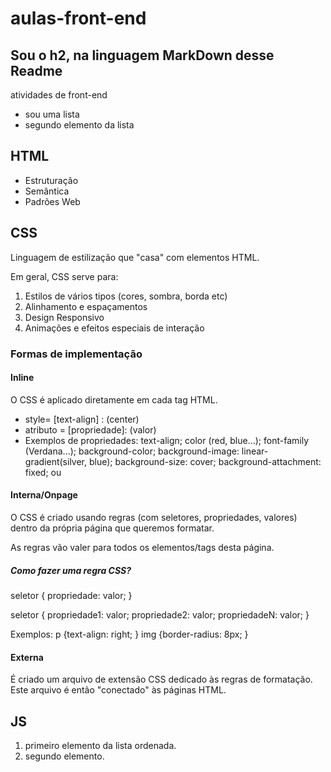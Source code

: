 # aulas-front-end
## Sou o h2, na linguagem MarkDown desse Readme
 atividades de front-end
- sou uma lista
- segundo elemento da lista


## HTML

- Estruturação
- Semântica
- Padrões Web

## CSS

Linguagem de estilização que "casa" com elementos HTML.

Em geral, CSS serve para:

1. Estilos de vários tipos (cores, sombra, borda etc)
2. Alinhamento e espaçamentos
3. Design Responsivo
4. Animações e efeitos especiais de interação

### Formas de implementação

#### Inline

O CSS é aplicado diretamente em cada tag HTML.

- style= [text-align] : (center)
- atributo = [propriedade]: (valor)
- Exemplos de propriedades: text-align; color (red, blue...); font-family (Verdana...); background-color; background-image: linear-gradient(silver, blue); background-size: cover; background-attachment: fixed; ou

#### Interna/Onpage

O CSS é criado usando regras (com seletores, propriedades, valores) dentro da própria página que queremos formatar.

As regras vão valer para todos os elementos/tags desta página.

##### Como fazer uma regra CSS?

seletor { propriedade: valor; }

seletor { 
    propriedade1: valor; 
    propriedade2: valor;
    propriedadeN: valor;
}

Exemplos:
p {text-align: right; }
img {border-radius: 8px; }


#### Externa

É criado um arquivo de extensão CSS dedicado às regras de formatação. Este arquivo é então "conectado" às páginas HTML.

## JS

1. primeiro elemento da lista ordenada.
2. segundo elemento.